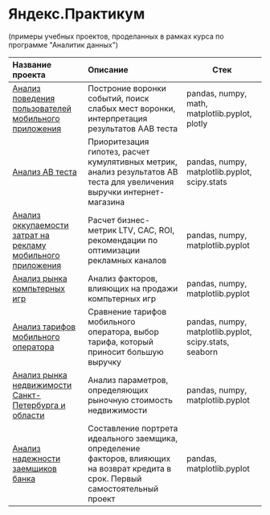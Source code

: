 # **Яндекс.Практикум**  
(примеры учебных проектов, проделанных в рамках курса по программе "Аналитик данных")

|Название проекта|Описание|Стек|
|:-------------------------------------------------------------------|:------------------------------------------------------------------------------------------------|-|
|[Анализ поведения пользователей мобильного приложения](https://github.com/KaterinaFrolkova/yandex_praktikum_projects/tree/main/app_users_behavior_survey)|Построние воронки событий, поиск слабых мест воронки, интерпретация результатов AAB теста| pandas, numpy, math, matplotlib.pyplot, plotly
|[Анализ AB теста](https://github.com/KaterinaFrolkova/yandex_praktikum_projects/tree/main/ab_test_results)|Приоритезация гипотез, расчет кумулятивных метрик, анализ результатов AB теста для увеличения выручки интернет-магазина| pandas, numpy, matplotlib.pyplot, scipy.stats
|[Анализ оккупаемости затрат на рекламу мобильного приложения](https://github.com/KaterinaFrolkova/yandex_praktikum_projects/tree/main/app_loss_analysis)|Расчет бизнес-метрик LTV, CAC, ROI, рекомендации по оптимизации рекламных каналов| pandas, numpy, matplotlib.pyplot
|[Анализ рынка компьтерных игр](https://github.com/KaterinaFrolkova/yandex_praktikum_projects/tree/main/computer_games_sales_survey)|Анализ факторов, влияющих на продажи компьтерных игр| pandas, numpy, matplotlib.pyplot
|[Анализ тарифов мобильного оператора](https://github.com/KaterinaFrolkova/yandex_praktikum_projects/tree/main/mobile_operator_tariffs_analysis)|Сравнение тарифов мобильного оператора, выбор тарифа, который приносит большую выручку| pandas, numpy, matplotlib.pyplot, scipy.stats, seaborn
|[Анализ рынка недвижимости Санкт-Петербурга и области](https://github.com/KaterinaFrolkova/yandex_praktikum_projects/tree/main/real_estate_survey)|Анализ параметров, определяющих рыночную стоимость недвижимости| pandas, numpy, matplotlib.pyplot
|[Анализ надежности заемщиков банка](https://github.com/KaterinaFrolkova/yandex_praktikum_projects/tree/main/borrower_reliability_survey)|Составление портрета идеального заемщика, определение факторов, влияющих на возврат кредита в срок. Первый самостоятельный проект| pandas, matplotlib.pyplot

